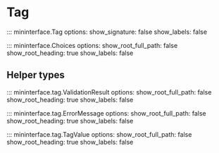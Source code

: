 # Tag
::: mininterface.Tag
    options:
      show_signature: false
      show_labels: false

::: mininterface.Choices
    options:
      show_root_full_path: false
      show_root_heading: true
      show_labels: false


## Helper types
::: mininterface.tag.ValidationResult
    options:
      show_root_full_path: false
      show_root_heading: true
      show_labels: false

::: mininterface.tag.ErrorMessage
    options:
      show_root_full_path: false
      show_root_heading: true
      show_labels: false

::: mininterface.tag.TagValue
    options:
      show_root_full_path: false
      show_root_heading: true
      show_labels: false